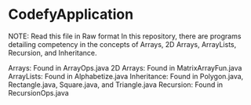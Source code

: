 # CodefyApplication
NOTE: Read this file in Raw format
In this repository, there are programs detailing competency in the concepts of Arrays, 2D Arrays, ArrayLists, Recursion, and Inheritance.

Arrays: Found in ArrayOps.java
2D Arrays: Found in MatrixArrayFun.java
ArrayLists: Found in Alphabetize.java
Inheritance: Found in Polygon.java, Rectangle.java, Square.java, and Triangle.java
Recursion: Found in RecursionOps.java
